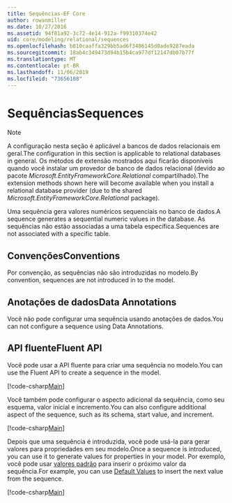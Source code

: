```yaml
---
title: Sequências-EF Core
author: rowanmiller
ms.date: 10/27/2016
ms.assetid: 94f81a92-3c72-4e14-912a-f99310374e42
uid: core/modeling/relational/sequences
ms.openlocfilehash: b810caaffa329bb5ad6f3486145d0ade9287eada
ms.sourcegitcommit: 18ab4c349473d94b15b4ca977df12147db07b77f
ms.translationtype: MT
ms.contentlocale: pt-BR
ms.lasthandoff: 11/06/2019
ms.locfileid: "73656108"
---
```

# <a name="sequences"></a><span data-ttu-id="2d7fc-102">Sequências</span><span class="sxs-lookup"><span data-stu-id="2d7fc-102">Sequences</span></span>

> [!NOTE]  
> <span data-ttu-id="2d7fc-103">A configuração nesta seção é aplicável a bancos de dados relacionais em geral.</span><span class="sxs-lookup"><span data-stu-id="2d7fc-103">The configuration in this section is applicable to relational databases in general.</span></span> <span data-ttu-id="2d7fc-104">Os métodos de extensão mostrados aqui ficarão disponíveis quando você instalar um provedor de banco de dados relacional (devido ao pacote *Microsoft.EntityFrameworkCore.Relational* compartilhado).</span><span class="sxs-lookup"><span data-stu-id="2d7fc-104">The extension methods shown here will become available when you install a relational database provider (due to the shared *Microsoft.EntityFrameworkCore.Relational* package).</span></span>

<span data-ttu-id="2d7fc-105">Uma sequência gera valores numéricos sequenciais no banco de dados.</span><span class="sxs-lookup"><span data-stu-id="2d7fc-105">A sequence generates a sequential numeric values in the database.</span></span> <span data-ttu-id="2d7fc-106">As sequências não estão associadas a uma tabela específica.</span><span class="sxs-lookup"><span data-stu-id="2d7fc-106">Sequences are not associated with a specific table.</span></span>

## <a name="conventions"></a><span data-ttu-id="2d7fc-107">Convenções</span><span class="sxs-lookup"><span data-stu-id="2d7fc-107">Conventions</span></span>

<span data-ttu-id="2d7fc-108">Por convenção, as sequências não são introduzidas no modelo.</span><span class="sxs-lookup"><span data-stu-id="2d7fc-108">By convention, sequences are not introduced in to the model.</span></span>

## <a name="data-annotations"></a><span data-ttu-id="2d7fc-109">Anotações de dados</span><span class="sxs-lookup"><span data-stu-id="2d7fc-109">Data Annotations</span></span>

<span data-ttu-id="2d7fc-110">Você não pode configurar uma sequência usando anotações de dados.</span><span class="sxs-lookup"><span data-stu-id="2d7fc-110">You can not configure a sequence using Data Annotations.</span></span>

## <a name="fluent-api"></a><span data-ttu-id="2d7fc-111">API fluente</span><span class="sxs-lookup"><span data-stu-id="2d7fc-111">Fluent API</span></span>

<span data-ttu-id="2d7fc-112">Você pode usar a API fluente para criar uma sequência no modelo.</span><span class="sxs-lookup"><span data-stu-id="2d7fc-112">You can use the Fluent API to create a sequence in the model.</span></span>

[!code-csharp[Main](../../../../samples/core/Modeling/FluentAPI/Relational/Sequence.cs?name=Model&highlight=7)]

<span data-ttu-id="2d7fc-113">Você também pode configurar o aspecto adicional da sequência, como seu esquema, valor inicial e incremento.</span><span class="sxs-lookup"><span data-stu-id="2d7fc-113">You can also configure additional aspect of the sequence, such as its schema, start value, and increment.</span></span>

[!code-csharp[Main](../../../../samples/core/Modeling/FluentAPI/Relational/SequenceConfigured.cs?name=Sequence&highlight=7,8,9)]

<span data-ttu-id="2d7fc-114">Depois que uma sequência é introduzida, você pode usá-la para gerar valores para propriedades em seu modelo.</span><span class="sxs-lookup"><span data-stu-id="2d7fc-114">Once a sequence is introduced, you can use it to generate values for properties in your model.</span></span> <span data-ttu-id="2d7fc-115">Por exemplo, você pode usar [valores padrão](default-values.md) para inserir o próximo valor da sequência.</span><span class="sxs-lookup"><span data-stu-id="2d7fc-115">For example, you can use [Default Values](default-values.md) to insert the next value from the sequence.</span></span>

[!code-csharp[Main](../../../../samples/core/Modeling/FluentAPI/Relational/SequenceUsed.cs?name=Default&highlight=13)]

